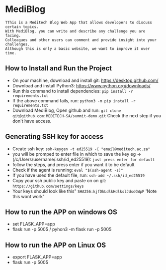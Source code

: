 # MediBlog
    TThis is a Meditech Blog Web App that allows developers to discuss certain topics.
    With MediBlog, you can write and describe any challenge you are facing.
    Colleagues and other users can comment and provide insight into your challenges.
    Although this is only a basic website, we want to improve it over time.


## How to Install and Run the Project
- On your machine, download and install git: https://desktop.github.com/
- Download and install Python3: https://www.python.org/downloads/
- Run this command to install dependencies: `pip install -r requirements.txt`
- If the above command fails, run: `python3 -m pip install -r requirements.txt`
- Download MediBlog, Open github and run: `git clone git@github.com:MEDITECH-SA/summit-demo.git` Check the next step if you don't have access.

## Generating SSH key for access
- Create ssh key: `ssh-keygen -t ed25519 -C "email@meditech.ac.za"`
- you will be promped to enter file in which to save the key eg -> (/c/Users/username/.ssh/id_ed25519): `just press enter for default`
- follow the steps, and press enter if you want it to be default
- Check if the agent is running: `eval "$(ssh-agent -s)"`
- If you have used the default file, run: `ssh-add ~/.ssh/id_ed25519`
- Copy your ssh public key and paste on on git: `https://github.com/settings/keys`
- Your keys should look like this" `SHA256:kjfDkLdlkHdlkslJdsdGWpP` 'Note this wont work'

## How to run the APP on windows OS
- set FLASK_APP=app
- flask run -p 5005 / pyhon3 -m flask run -p 5005

## How to run the APP on Linux OS
- export FLASK_APP=app
- flask run -p 5005
